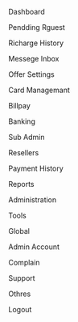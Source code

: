 Dashboard

Pendding Rguest

Richarge History

Messege Inbox

Offer Settings

Card Managemant

Billpay

Banking

Sub Admin


Resellers

Payment History

Reports

Administration

Tools

Global

Admin Account

Complain

Support

Othres

Logout